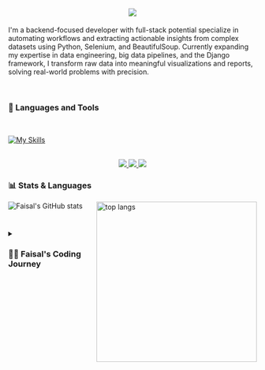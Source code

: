 <h1 align="center">
    <img src="https://readme-typing-svg.herokuapp.com/?font=Righteous&size=35&color=8c52fe&center=true&vCenter=true&width=500&height=70&duration=4000&lines=Hi+There!+👋;+I'm+Faisal+Rafiq!;" />
</h1>

I'm a backend-focused developer with full-stack potential specialize in automating workflows and extracting actionable insights from complex datasets using Python, Selenium, and BeautifulSoup. Currently expanding my expertise in data engineering, big data pipelines, and the Django framework, I transform raw data into meaningful visualizations and reports, solving real-world problems with precision.

<br />

### 🧰 Languages and Tools
<br />

[![My Skills](https://skillicons.dev/icons?i=py,sklearn,selenium,tensorflow,ubuntu,js,html,css,c,django,docker,linux,netlify,rust,cpp)](https://skillicons.dev)

<br />

<div align="center"> 
  <a href="mailto:frafiq031@gmail.com">
    <img src="https://img.shields.io/badge/Gmail-333333?style=for-the-badge&logo=gmail&logoColor=red" />
  </a>
  <a href="https://www.linkedin.com/in/faisal-rafiq-159040269/" target="_blank">
    <img src="https://img.shields.io/badge/LinkedIn-0077B5?style=for-the-badge&logo=linkedin&logoColor=white" target="_blank" />
  </a>
  <a href="https://frafiq.netlify.app" target="_blank">
     <img src="https://img.shields.io/badge/Portfolio-FF5722?style=for-the-badge&logo=todoist&logoColor=white" target="_blank" /> <!-- sqlite, safari, google-chrome are other good icon options -->
  </a>
</div>

### 📊 Stats & Languages

![Faisal's GitHub stats](https://github-readme-stats.vercel.app/api?username=faisalrafiq031&show_icons=true&theme=react&text_color=8c52fe) 
<img width=325 align="right" src="https://github-readme-stats-salesp07.vercel.app/api/top-langs/?username=faisalrafiq031&hide=HTML&langs_count=8&layout=compact&theme=react&border_radius=5&size_weight=0.5&count_weight=0.5&exclude_repo=github-readme-stats" alt="top langs" />





#
<details>
 <summary><h3>👨‍💻 Faisal's Coding Journey</h3></summary>
   I started learning to code as a student in 2020, beginning with HTML, then CSS, and basic JavaScript. During this time, I built several basic-level frontend projects, including a weather app, YouTube clone, Netflix clone, and LMS clone, which gave me a strong foundation in web development.

As a computer science student, I also dabbled in C and C++ basics, further deepening my understanding of programming fundamentals.

In 2024, my journey took a new direction as I started learning Python scripting. I quickly dived into web scraping and began exploring tools and technologies like Docker, Airflow, Apache Spark, MSSQL, Power BI, Matplotlib, and Streamlit, integrating these skills to create end-to-end solutions with MSSQL.

Now, I’ve set my sights on mastering the Django framework, expanding my capabilities in web application development. My journey is far from over, but each step has brought me closer to becoming the developer I aspire to be. The best is yet to come.
</details>
